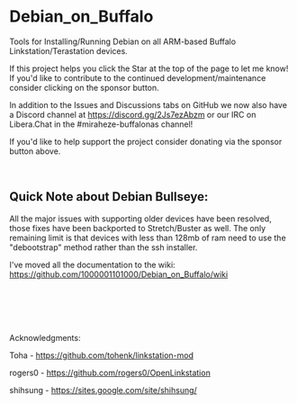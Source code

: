 # Debian_on_Buffalo
Tools for Installing/Running Debian on all ARM-based Buffalo Linkstation/Terastation devices.

If this project helps you click the Star at the top of the page to let me know! If you'd like to contribute to the continued development/maintenance consider clicking on the sponsor button.

In addition to the Issues and Discussions tabs on GitHub we now also have a Discord channel at https://discord.gg/2Js7ezAbzm or our IRC on Libera.Chat in the #miraheze-buffalonas channel!

If you'd like to help support the project consider donating via the sponsor button above. 

<br>

## Quick Note about Debian Bullseye:

All the major issues with supporting older devices have been resolved, those fixes have been backported to Stretch/Buster as well. The only remaining limit is that devices with less than 128mb of ram need to use the "debootstrap" method rather than the ssh installer. 



I've moved all the documentation to the wiki:  
https://github.com/1000001101000/Debian_on_Buffalo/wiki
   
<br><br><br><br>
  
Acknowledgments: 

Toha     - https://github.com/tohenk/linkstation-mod

rogers0  - https://github.com/rogers0/OpenLinkstation

shihsung - https://sites.google.com/site/shihsung/


